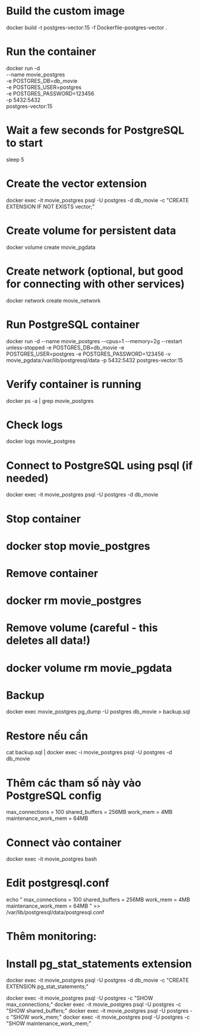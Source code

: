 # Build the custom image

docker build -t postgres-vector:15 -f Dockerfile-postgres-vector .

# Run the container

docker run -d \
--name movie_postgres \
-e POSTGRES_DB=db_movie \
-e POSTGRES_USER=postgres \
-e POSTGRES_PASSWORD=123456 \
-p 5432:5432 \
postgres-vector:15

# Wait a few seconds for PostgreSQL to start

sleep 5

# Create the vector extension

docker exec -it movie_postgres psql -U postgres -d db_movie -c "CREATE EXTENSION IF NOT EXISTS vector;"

# Create volume for persistent data

docker volume create movie_pgdata

# Create network (optional, but good for connecting with other services)

docker network create movie_network

# Run PostgreSQL container

docker run -d --name movie_postgres --cpus=1 --memory=2g --restart unless-stopped -e POSTGRES_DB=db_movie -e POSTGRES_USER=postgres -e POSTGRES_PASSWORD=123456 -v movie_pgdata:/var/lib/postgresql/data -p 5432:5432 postgres-vector:15

# Verify container is running

docker ps -a | grep movie_postgres

# Check logs

docker logs movie_postgres

# Connect to PostgreSQL using psql (if needed)

docker exec -it movie_postgres psql -U postgres -d db_movie

# Stop container

# docker stop movie_postgres

# Remove container

# docker rm movie_postgres

# Remove volume (careful - this deletes all data!)

# docker volume rm movie_pgdata

# Backup
docker exec movie_postgres pg_dump -U postgres db_movie > backup.sql

# Restore nếu cần
cat backup.sql | docker exec -i movie_postgres psql -U postgres -d db_movie




# Thêm các tham số này vào PostgreSQL config
max_connections = 100
shared_buffers = 256MB
work_mem = 4MB
maintenance_work_mem = 64MB

# Connect vào container
docker exec -it movie_postgres bash

# Edit postgresql.conf
echo "
max_connections = 100
shared_buffers = 256MB
work_mem = 4MB
maintenance_work_mem = 64MB
" >> /var/lib/postgresql/data/postgresql.conf

# Thêm monitoring:
# Install pg_stat_statements extension
docker exec -it movie_postgres psql -U postgres -d db_movie -c "CREATE EXTENSION pg_stat_statements;"

docker exec -it movie_postgres psql -U postgres -c "SHOW max_connections;"
docker exec -it movie_postgres psql -U postgres -c "SHOW shared_buffers;"
docker exec -it movie_postgres psql -U postgres -c "SHOW work_mem;"
docker exec -it movie_postgres psql -U postgres -c "SHOW maintenance_work_mem;"